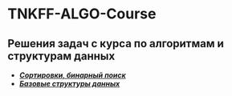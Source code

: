 # TNKFF-ALGO-Course
## Решения задач с курса по алгоритмам и структурам данных
* [***Сортировки, бинарный поиск***](https://github.com/NeedCookies/TNKFF-ALGO-Course/blob/main/BinarySearch/README.md)  
* [***Базовые структуры данных***](https://github.com/NeedCookies/TNKFF-ALGO-Course/blob/main/BinarySearch/README.md)
